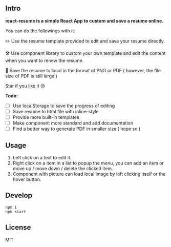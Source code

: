 ## Intro

**react-resume is a simple React App to custom and save a resume online.**

You can do the followings with it:

✏️ Use the resume template provided  to edit and save your resume directly.

🛠 Use component library to custom your own template and edit the content when you want to renew the resume.

📨 Save the resume to local in the format of PNG or PDF ( however, the file size of PDF is still large )

Star if you like it 😚

**Todo:**

- [ ] Use localStorage to save the progress of editing
- [ ] Save resume to html file with inline-style
- [ ] Provide more built-in templates
- [ ] Make component more standard and add documentation
- [ ] Find a better way to generate PDF in smaller size ( hope so )

## Usage

1. Left click on a text to edit it.
2. Right click on a item in a list to popup the menu, you can add an item or move up / move down / delete the clicked item.
3. Component with picture can load local image by left clicking itself or the hover button.

## Develop

```shell
npm i
npm start
```

## License

MIT

